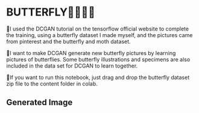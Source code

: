 # BUTTERFLY🦋🦋🦋🦋

🦋I used the DCGAN tutorial on the tensorflow official website to complete the training, using a butterfly dataset I made myself, and the pictures came from pinterest and the butterfly and moth dataset.

🦋I want to make DCGAN generate new butterfly pictures by learning pictures of butterflies. Some butterfly illustrations and specimens are also included in the data set for DCGAN to learn together.

🦋If you want to run this notebook, just drag and drop the butterfly dataset zip file to the content folder in colab.

## Generated Image
